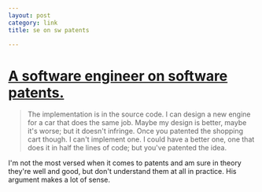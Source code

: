 ```yaml
---
layout:	post
category: link
title: se on sw patents

---
```


#	[A software engineer on software patents.][+arbeck]

>	The implementation is in the source code. I can design a new engine for a
>	car that does the same job. Maybe my design is better, maybe it's worse; but
>	it doesn't infringe. Once you patented the shopping cart though. I can't 
>	implement one. I could have a better one, one that does it in half the lines
>	of code; but you've patented the idea.

I'm not the most versed when it comes to patents and am sure in theory they're well and good, but don't understand them at all in practice. His argument makes a lot of sense.

[+arbeck]: https://plus.google.com/115705209878503324340/posts/JRfgQwFp3mc
	"Andrew Beck - Google+"
